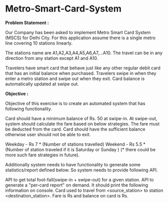# Metro-Smart-Card-System

**Problem Statement :**

Our Company has been asked to implement Metro Smart Card System (MSCS) for Delhi City. For this application assume there is a single metro line covering 10 stations linearly.

The stations name are A1,A2,A3,A4,A5,A6,A7,...A10. The travel can be in any direction from any station except A1 and A10.

Travelers have smart card that behave just like any other regular debit card that has an initial balance when purchased. Travelers swipe in when they enter a metro station and swipe out when they exit. Card balance is automatically updated at swipe out.

**Objective :**

Objective of this exercise is to create an automated system that has following functionality.

Card should have a minimum balance of Rs. 50 at swipe-in. At swipe-out, system should calculate the fare based on below strategies. The fare must be deducted from the card. Card should have the sufficient balance otherwise user should not be able to exit.

Weekday - Rs 7 * (Number of stations travelled)
Weekend - Rs 5.5 * (Number of station traveled if it is Saturday or Sunday )
(* there could be more such fare strategies in future).

Additionally system needs to have functionality to generate some statistics/report defined below. So system needs to provide following API.


API to get total foot-fall(swipe-in + swipe-out) for a given station.
API to generate a "per-card report" on demand. It should print the following information on console.
      Card<number> used to travel from <source_station> to station <destination_station>. Fare is Rs<x> and balance on card is Rs<x>.
